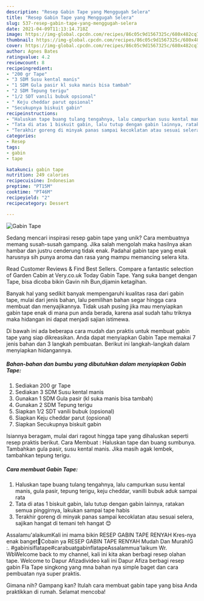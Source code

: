 ```yaml
---
description: "Resep Gabin Tape yang Menggugah Selera"
title: "Resep Gabin Tape yang Menggugah Selera"
slug: 537-resep-gabin-tape-yang-menggugah-selera
date: 2021-04-09T11:13:14.718Z
image: https://img-global.cpcdn.com/recipes/86c05c9d1567325c/680x482cq70/gabin-tape-foto-resep-utama.jpg
thumbnail: https://img-global.cpcdn.com/recipes/86c05c9d1567325c/680x482cq70/gabin-tape-foto-resep-utama.jpg
cover: https://img-global.cpcdn.com/recipes/86c05c9d1567325c/680x482cq70/gabin-tape-foto-resep-utama.jpg
author: Agnes Bates
ratingvalue: 4.2
reviewcount: 8
recipeingredient:
- "200 gr Tape"
- "3 SDM Susu kental manis"
- "1 SDM Gula pasir kl suka manis bisa tambah"
- "2 SDM Tepung terigu"
- "1/2 SDT vanili bubuk opsional"
- " Keju cheddar parut opsional"
- "Secukupnya biskuit gabin"
recipeinstructions:
- "Haluskan tape buang tulang tengahnya, lalu campurkan susu kental manis, gula pasir, tepung terigu, keju cheddar, vanilli bubuk aduk sampai rata"
- "Tata di atas 1 biskuit gabin, lalu tutup dengan gabin lainnya, ratakan semua pinggirnya, lakukan sampai tape habis"
- "Terakhir goreng di minyak panas sampai kecoklatan atau sesuai selera, sajikan hangat di temani teh hangat 😊"
categories:
- Resep
tags:
- gabin
- tape

katakunci: gabin tape 
nutrition: 249 calories
recipecuisine: Indonesian
preptime: "PT15M"
cooktime: "PT46M"
recipeyield: "2"
recipecategory: Dessert

---
```



![Gabin Tape](https://img-global.cpcdn.com/recipes/86c05c9d1567325c/680x482cq70/gabin-tape-foto-resep-utama.jpg)

Sedang mencari inspirasi resep gabin tape yang unik? Cara membuatnya memang susah-susah gampang. Jika salah mengolah maka hasilnya akan hambar dan justru cenderung tidak enak. Padahal gabin tape yang enak harusnya sih punya aroma dan rasa yang mampu memancing selera kita.

Read Customer Reviews &amp; Find Best Sellers. Compare a fantastic selection of Garden Cabin at Very.co.uk Today Gabin Tape. Yang suka banget dengan Tape, bisa dicoba bikin Gavin nih Bun,dijamin ketagihan.

Banyak hal yang sedikit banyak mempengaruhi kualitas rasa dari gabin tape, mulai dari jenis bahan, lalu pemilihan bahan segar hingga cara membuat dan menyajikannya. Tidak usah pusing jika mau menyiapkan gabin tape enak di mana pun anda berada, karena asal sudah tahu triknya maka hidangan ini dapat menjadi sajian istimewa.


Di bawah ini ada beberapa cara mudah dan praktis untuk membuat gabin tape yang siap dikreasikan. Anda dapat menyiapkan Gabin Tape memakai 7 jenis bahan dan 3 langkah pembuatan. Berikut ini langkah-langkah dalam menyiapkan hidangannya.

<!--inarticleads1-->

##### Bahan-bahan dan bumbu yang dibutuhkan dalam menyiapkan Gabin Tape:

1. Sediakan 200 gr Tape
1. Sediakan 3 SDM Susu kental manis
1. Gunakan 1 SDM Gula pasir (kl suka manis bisa tambah)
1. Gunakan 2 SDM Tepung terigu
1. Siapkan 1/2 SDT vanili bubuk (opsional)
1. Siapkan  Keju cheddar parut (opsional)
1. Siapkan Secukupnya biskuit gabin


Isiannya beragam, mulai dari ragout hingga tape yang dihaluskan seperti resep praktis berikut. Cara Membuat : Haluskan tape dan buang sumbunya. Tambahkan gula pasir, susu kental manis. Jika masih agak lembek, tambahkan tepung terigu. 

<!--inarticleads2-->

##### Cara membuat Gabin Tape:

1. Haluskan tape buang tulang tengahnya, lalu campurkan susu kental manis, gula pasir, tepung terigu, keju cheddar, vanilli bubuk aduk sampai rata
1. Tata di atas 1 biskuit gabin, lalu tutup dengan gabin lainnya, ratakan semua pinggirnya, lakukan sampai tape habis
1. Terakhir goreng di minyak panas sampai kecoklatan atau sesuai selera, sajikan hangat di temani teh hangat 😊


Assalamu&#39;alaikumKali ini mama bikin RESEP GABIN TAPE RENYAH Kres-nya enak banget🤤Cobain ya RESEP GABIN TAPE RENYAH Mudah Dan MurahIG :. #gabinisiflatape#carabuatgabinflatapeAssalammua&#39;laikum Wr. WbWelcome back to my channel, kali ini kita akan berbagi resep olahan tape. Welcome to Dapur Afizadivideo kali ini Dapur Afiza berbagi resep gabin Fla Tape singkong yang mna bahan nya simple baget dan cara pembuatan nya super praktis. 

Gimana nih? Gampang kan? Itulah cara membuat gabin tape yang bisa Anda praktikkan di rumah. Selamat mencoba!
